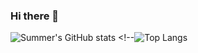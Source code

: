 ### Hi there 👋

![Summer's GitHub stats](https://github-readme-stats.vercel.app/api?username=summermeitei&show_icons=true&theme=tokyonight) <!--![Top Langs](https://github-readme-stats.vercel.app/api/top-langs/?username=summermeitei&hide_progress=true)

<!--
**Summermeitei/Summermeitei** is a ✨ _special_ ✨ repository because its `README.md` (this file) appears on your GitHub profile.

Here are some ideas to get you started:

- 🔭 I’m currently working on ...
- 🌱 I’m currently learning ...
- 👯 I’m looking to collaborate on ...
- 🤔 I’m looking for help with ...
- 💬 Ask me about ...
- 📫 How to reach me: ...
- 😄 Pronouns: ...
- ⚡ Fun fact: ...
-->
